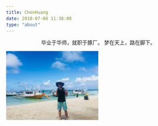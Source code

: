 ```yaml
---
title: ChenHuang
date: 2018-07-08 11:38:08
type: "about"
---
```

<p align="center">毕业于华师，就职于豚厂。
梦在天上，路在脚下。
</p>
<img src="/images/长滩-海滩3.jpg" width="50%" height="50%" alt="正是在下" title="正是在下">

<!-- !["正是在下"](/images/长滩-海滩3.jpg "正是在下") -->
